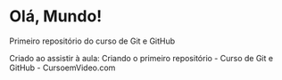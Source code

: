 # Olá, Mundo!
 Primeiro repositório do curso de Git e GitHub

Criado ao assistir à aula: Criando o primeiro repositório - Curso de Git e GitHub - CursoemVideo.com
